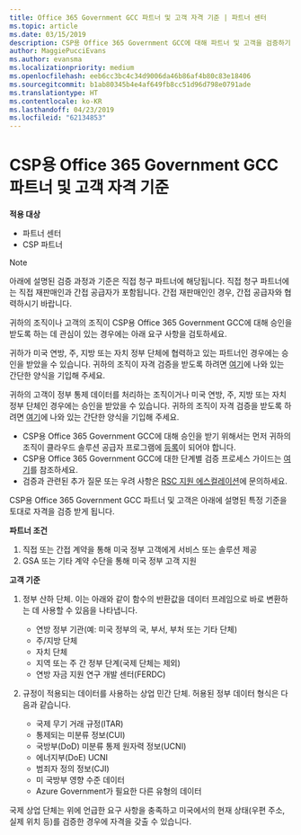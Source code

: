 ```yaml
---
title: Office 365 Government GCC 파트너 및 고객 자격 기준 | 파트너 센터
ms.topic: article
ms.date: 03/15/2019
description: CSP용 Office 365 Government GCC에 대해 파트너 및 고객을 검증하기 위한 절차입니다.
author: MaggiePucciEvans
ms.author: evansma
ms.localizationpriority: medium
ms.openlocfilehash: eeb6cc3bc4c34d9006da46b86af4b80c83e18406
ms.sourcegitcommit: b1ab80345b4e4af649fb8cc51d96d798e0791ade
ms.translationtype: HT
ms.contentlocale: ko-KR
ms.lasthandoff: 04/23/2019
ms.locfileid: "62134853"
---
```

# <a name="office-365-government-gcc-for-csp-partner-and-customer-eligibility-criteria"></a>CSP용 Office 365 Government GCC 파트너 및 고객 자격 기준

**적용 대상**

-  파트너 센터
-  CSP 파트너

>[!NOTE]
>아래에 설명된 검증 과정과 기준은 직접 청구 파트너에 해당됩니다. 직접 청구 파트너에는 직접 재판매인과 간접 공급자가 포함됩니다.  간접 재판매인인 경우, 간접 공급자와 협력하시기 바랍니다. 

귀하의 조직이나 고객의 조직이 CSP용 Office 365 Government GCC에 대해 승인을 받도록 하는 데 관심이 있는 경우에는 아래 요구 사항을 검토하세요.

귀하가 미국 연방, 주, 지방 또는 자치 정부 단체에 협력하고 있는 파트너인 경우에는 승인을 받았을 수 있습니다. 귀하의 조직이 자격 검증을 받도록 하려면 [여기](https://products.office.com/government/eligibility-validation?ReqType=CSPPartner)에 나와 있는 간단한 양식을 기입해 주세요.

귀하의 고객이 정부 통제 데이터를 처리하는 조직이거나 미국 연방, 주, 지방 또는 자치 정부 단체인 경우에는 승인을 받았을 수 있습니다. 귀하의 조직이 자격 검증을 받도록 하려면 [여기](https://products.office.com/government/eligibility-validation?ReqType=CSPCustomer)에 나와 있는 간단한 양식을 기입해 주세요. 

-   CSP용 Office 365 Government GCC에 대해 승인을 받기 위해서는 먼저 귀하의 조직이 클라우드 솔루션 공급자 프로그램에 [등록](https://partnercenter.microsoft.com/partner/cloud-solution-provider)이 되어야 합니다.
-   CSP용 Office 365 Government GCC에 대한 단계별 검증 프로세스 가이드는 [여기](https://go.microsoft.com/fwlink/?linkid=2007323)를 참조하세요.
-   검증과 관련된 추가 질문 또는 우려 사항은 [RSC 지원 에스컬레이션](mailto:usgcce@microsoft.com)에 문의하세요.

CSP용 Office 365 Government GCC 파트너 및 고객은 아래에 설명된 특정 기준을 토대로 자격을 검증 받게 됩니다.

**파트너 조건**
1.  직접 또는 간접 계약을 통해 미국 정부 고객에게 서비스 또는 솔루션 제공
2.  GSA 또는 기타 계약 수단을 통해 미국 정부 고객 지원

**고객 기준**
1.  정부 산하 단체. 이는 아래와 같이 함수의 반환값을 데이터 프레임으로 바로 변환하는 데 사용할 수 있음을 나타냅니다.
 
    -  연방 정부 기관(예: 미국 정부의 국, 부서, 부처 또는 기타 단체)
    -   주/지방 단체 
    -   자치 단체
    -   지역 또는 주 간 정부 단계(국제 단체는 제외)
    -   연방 자금 지원 연구 개발 센터(FERDC)

2.  규정이 적용되는 데이터를 사용하는 상업 민간 단체. 허용된 정부 데이터 형식은 다음과 같습니다. 
    -   국제 무기 거래 규정(ITAR)
    -   통제되는 미분류 정보(CUI)
    -   국방부(DoD) 미분류 통제 원자력 정보(UCNI)
    -   에너지부(DoE) UCNI
    -   범죄자 정의 정보(CJI)
    -   미 국방부 영향 수준 데이터
    -   Azure Government가 필요한 다른 유형의 데이터

국제 상업 단체는 위에 언급한 요구 사항을 충족하고 미국에서의 현재 상태(우편 주소, 실제 위치 등)를 검증한 경우에 자격을 갖출 수 있습니다.

